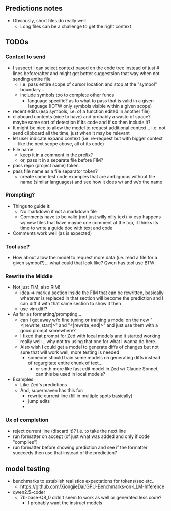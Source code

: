## Predictions notes

- Obviously, short files do really well
    - Long files can be a challenge to get the right context

## TODOs

### Context to send

- I suspect I can select context based on the code tree instead of just # lines before/after and might get better suggestsion that way when not sending entire file
    - i.e. pass entire scope of cursor location and stop at the "symbol" boundary...
    - include symbols too to complete other funcs
        - language specific? as to what to pass that is valid in a given language (IOTW only symbols visible within a given scope)
- recent edits (esp symbols, i.e. of a function edited in another file)
- clipboard contents (nice to have) and probably a waste of space? maybe some sort of detection if its code and if so then include it?
- It might be nice to allow the model to request additional context... i.e. not send clipboard all the time, just when it may be relevant
- let user indicate expand context (i.e. re-request but with bigger context -- like the next scope above, all of its code)
- File name
    - keep it in a comment in the prefix?
    - or, pass it in a separate file before FIM?
- pass repo (project name) token
- pass file name as a file separator token?
    - create some test code examples that are ambiguous without file name (similar languages) and see how it does w/ and w/o the name

### Prompting?

- Things to guide it:
    - No markdown if not a markdown file
    - Comments have to be valid (not just willy nilly text) =>  esp happens w/ new files that have maybe one comment at the top, it thinks its time to write a guide doc with text and code
- Comments work well (as is expected)

### Tool use?

- How about allow the model to request more data (i.e. read a file for a given symbol?)... what could that look like? Qwen has tool use BTW

### Rewrite the Middle

- Not just FIM, also RIM!
    - idea => mark a section inside the FIM that can be rewritten, basically whatever is replaced in that section will become the prediction and I can diff it with that same section to show it then
    - use vim.diff?
- As far as formatting/prompting...
    - can I get away w/o fine tuning or training a model on the new "<|rewrite_start|>" and "<|rewrite_end|>" and just use them with a good prompt somewhere?
    - I fixed that prompt for Zed with local models and it started working really well... why not try using that one for what I wanna do here...
    - Also wish I could get a model to generate diffs of changes but not sure that will work well, more testing is needed
        - someone should train some models on generating diffs instead of regurgitate entire chunk of text...
            - or smth more like fast edit model in Zed w/ Claude Sonnet, can this be used in local models?
- Examples
    - Like Zed's predictions
    - And, supermaven has this for:
        - rewrite current line (fill in multiple spots basically)
        - jump edits
        -

### Ux of completion

- reject current line (discard it)? i.e. to take the next line
- run formatter on accept (of just what was added and only if code "compiles")
- run formatter before showing prediction and see if the formatter succeeds then use that instead of the prediction?


## model testing

- benchmarks to establish realistics expectations for tokens/sec etc..
    - https://github.com/XiongjieDai/GPU-Benchmarks-on-LLM-Inference
- qwen2.5-coder
    - 7b-base-Q8_0 didn't seem to work as well or generated less code?
        - I probably want the instruct models

